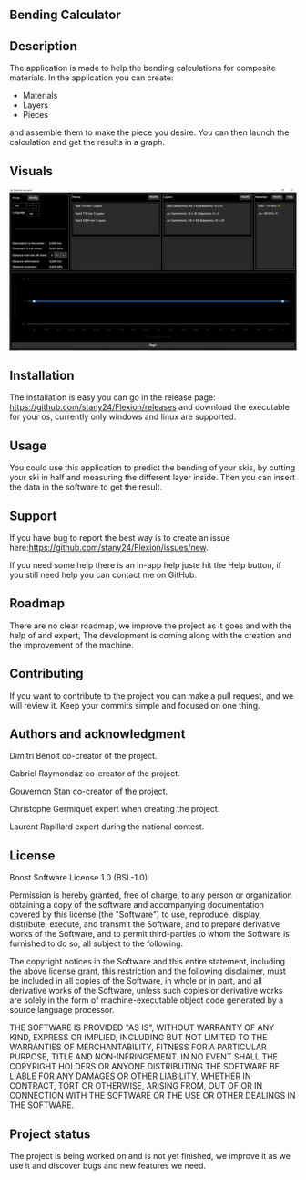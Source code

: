 ## Bending Calculator

## Description
The application is made to help the bending calculations for composite materials. In the application you can create:
- Materials
- Layers
- Pieces

and assemble them to make the piece you desire. You can then launch the calculation and get the results in a graph.

## Visuals

![Main window](img.png)

## Installation
The installation is easy you can go in the release page: https://github.com/stany24/Flexion/releases and download the executable for your os, currently only windows and linux are supported.

## Usage
You could use this application to predict the bending of your skis, by cutting your ski in half and measuring the different layer inside. Then you can insert the data in the software to get the result.

## Support
If you have bug to report the best way is to create an issue here:https://github.com/stany24/Flexion/issues/new.

If you need some help there is an in-app help juste hit the Help button, if you still need help you can contact me on GitHub.

## Roadmap
There are no clear roadmap, we improve the project as it goes and with the help of and expert, The development is coming along with the creation and the improvement of the machine.

## Contributing
If you want to contribute to the project you can make a pull request, and we will review it. Keep your commits simple and focused on one thing.

## Authors and acknowledgment
Dimitri Benoit co-creator of the project.

Gabriel Raymondaz co-creator of the project.

Gouvernon Stan co-creator of the project.

Christophe  Germiquet expert when creating the project.

Laurent Rapillard expert during the national contest.

## License
Boost Software License 1.0 (BSL-1.0)

Permission is hereby granted, free of charge, to any person or organization obtaining a copy of the software and accompanying documentation covered by this license (the "Software") to use, reproduce, display, distribute, execute, and transmit the Software, and to prepare derivative works of the Software, and to permit third-parties to whom the Software is furnished to do so, all subject to the following:

The copyright notices in the Software and this entire statement, including the above license grant, this restriction and the following disclaimer, must be included in all copies of the Software, in whole or in part, and all derivative works of the Software, unless such copies or derivative works are solely in the form of machine-executable object code generated by a source language processor.

THE SOFTWARE IS PROVIDED "AS IS", WITHOUT WARRANTY OF ANY KIND, EXPRESS OR IMPLIED, INCLUDING BUT NOT LIMITED TO THE WARRANTIES OF MERCHANTABILITY, FITNESS FOR A PARTICULAR PURPOSE, TITLE AND NON-INFRINGEMENT. IN NO EVENT SHALL THE COPYRIGHT HOLDERS OR ANYONE DISTRIBUTING THE SOFTWARE BE LIABLE FOR ANY DAMAGES OR OTHER LIABILITY, WHETHER IN CONTRACT, TORT OR OTHERWISE, ARISING FROM, OUT OF OR IN CONNECTION WITH THE SOFTWARE OR THE USE OR OTHER DEALINGS IN THE SOFTWARE.

## Project status
The project is being worked on and is not yet finished, we improve it as we use it and discover bugs and new features we need.
